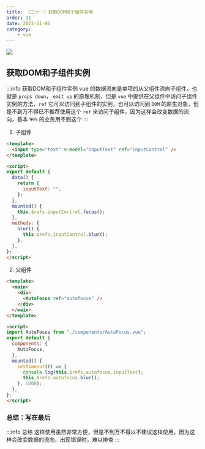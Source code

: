 ```yaml
---
title: （二十一）获取DOM和子组件实例
order: 21
date: 2022-11-06
category:
    - vue
---
```


![](https://image.zswei.xyz/img/202211121813358.webp)

## 获取DOM和子组件实例
:::info 获取DOM和子组件实例
vue 的数据流向是单项的从父组件流向子组件，也就是 `props down`， `emit up` 的原理机制，但是 `vue` 中提供在父组件中访问子组件实例的方法，`ref` 它可以访问到子组件的实例，也可以访问到 `DOM` 的原生对象，但是不到万不得已不推荐使用这个 `ref` 来访问子组件，因为这样会改变数据的流向，基本 `99%` 的业务用不到这个
:::
1. 子组件
```html
<template>
  <input type="text" v-model="inputText" ref="inputControl" />
</template>

<script>
export default {
  data() {
    return {
      inputText: "",
    };
  },
  mounted() {
    this.$refs.inputControl.focus();
  },
  methods: {
    blur() {
      this.$refs.inputControl.blur();
    },
  },
};
</script>
```
2. 父组件
```html
<template>
  <main>
    <div>
      <AutoFocus ref="autofocus" />
    </div>
  </main>
</template>

<script>
import AutoFocus from "./components/AutoFocus.vue";
export default {
  components: {
    AutoFocus,
  },
  mounted() {
    setTimeout(() => {
      console.log(this.$refs.autofocus.inputText);
      this.$refs.autofocus.blur();
    }, 5000);
  },
};
</script>
```

### 总结：写在最后
:::info 总结
这样使用虽然非常方便，但是不到万不得以不建议这样使用，因为这样会改变数据的流向，出现错误时，难以排查
:::